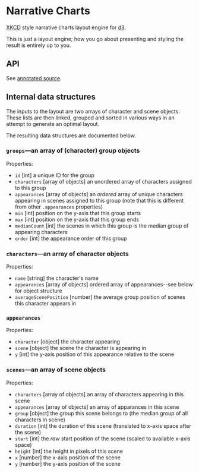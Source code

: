 # Narrative Charts
[XKCD](http://xkcd.com/657/) style narrative charts layout engine for [d3](http://d3js.org).

This is just a layout engine; how you go about presenting and styling the result is entirely up to you.

## API
See [annotated source](https://abcnews.github.io/d3-layout-narrative/).

## Internal data structures
The inputs to the layout are two arrays of character and scene objects. These lists are then linked, grouped and sorted in various ways in an attempt to generate an optimal layout.

The resulting data structures are documented below.

### `groups`—an array of (character) group objects
Properties:
- `id` [int] a unique ID for the group
- `characters` [array of objects] an unordered array of characters assigned to this group
- `appearances` [array of objects] an _ordered_ array of unique characters appearing in scenes assigned to this group (note that this is different from other `.appearances` properties)
- `min` [int] position on the y-axis that this group starts
- `max` [int] position on the y-axis that this group ends
- `medianCount` [int] the scenes in which this group is the median group of appearing characters
- `order` [int] the appearance order of this group

### `characters`—an array of character objects
Properties:
- `name` [string] the character's name
- `appearances` [array of objects] ordered array of appearances--see below for object structure
- `averageScenePosition` [number] the average group position of scenes this character appears in

### `appearances`
Properties:
- `character` [object] the character appearing
- `scene` [object] the scene the character is appearing in
- `y` [int] the y-axis position of this appearance relative to the scene

### `scenes`—an array of scene objects
Properties:
- `characters` [array of objects] an array of characters appearing in this scene
- `appearances` [array of objects] an array of apparances in this scene
- `group` [object] the group this scene belongs to (the median group of all characters in scene)
- `duration` [int] the duration of this scene (translated to x-axis space after the scene)
- `start` [int] the _raw_ start position of the scene (scaled to available x-axis space)
- `height` [int] the height in pixels of this scene
- `x` [number] the x-axis position of the scene
- `y` [number] the y-axis position of the scene
